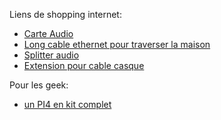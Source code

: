 Liens de shopping internet:
  * [Carte Audio](https://www.thomann.de/intl/behringer_u_phoria_um2.htm)
  * [Long cable ethernet pour traverser la maison](https://www.thomann.de/intl/pro_snake_cat6_patchkabel_sftp_30m.htm)
  * [Splitter audio](https://www.amazon.fr/gp/product/B073ZCWDZY/ref=ppx_yo_dt_b_asin_title_o04_s01?ie=UTF8&psc=1)
  * [Extension pour cable casque](https://www.thomann.de/intl/pro_snake_20092.htm)
  

Pour les geek:
  * [un PI4 en kit complet](https://www.kiwi-electronics.nl/raspberry-pi/raspberry-pi-4/raspberry-pi-4-model-b-desktop-pack-red-white-4gb)
